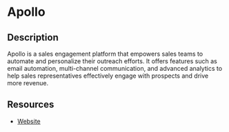 # Apollo

## Description

Apollo is a sales engagement platform that empowers sales teams to automate and personalize their outreach efforts. It offers features such as email automation, multi-channel communication, and advanced analytics to help sales representatives effectively engage with prospects and drive more revenue.

## Resources

- [Website](apollo.io)
